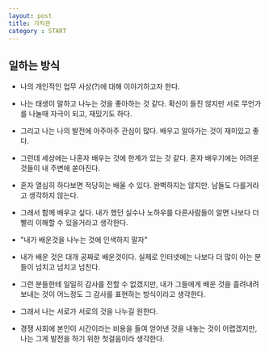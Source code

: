 ```yaml
---
layout: post
title: 가치관
category : START
---
```


## 일하는 방식
- 나의 개인적인 업무 사상(?)에 대해 이야기하고자 한다.
- 나는 태생이 말하고 나누는 것을 좋아하는 것 같다. 확신이 들진 않지만 서로 무언가를 나눌때 자극이 되고, 재밌기도 하다.
- 그리고 나는 나의 발전에 아주아주 관심이 많다. 배우고 알아가는 것이 재미있고 좋다.
- 그런데 세상에는 나혼자 배우는 것에 한계가 있는 것 같다. 혼자 배우기에는 어려운 것들이 내 주변에 쏟아진다.
- 혼자 열심히 하다보면 적당히는 배울 수 있다. 완벽하지는 않지만. 남들도 다를거라고 생각하지 않는다.
- 그래서 함께 배우고 싶다. 내가 했던 실수나 노하우를 다른사람들이 알면 나보다 더 빨리 이해할 수 있을거라고 생각한다.

- "내가 배운것을 나누는 것에 인색하지 말자"
- 내가 배운 것은 대개 공짜로 배운것이다. 실제로 인터넷에는 나보다 더 많이 아는 분들이 넘치고 넘치고 넘친다.
- 그런 분들한테 일일히 감사를 전할 수 없겠지만, 내가 그들에게 배운 것을 흘려내려 보내는 것이 어느정도 그 감사를 표현하는 방식이라고 생각한다.

- 그래서 나는 서로가 서로의 것을 나누길 원한다. 
- 경쟁 사회에 본인이 시간이라는 비용을 들여 얻어낸 것을 내놓는 것이 어렵겠지만, 나는 그게 발전을 하기 위한 첫걸음이라 생각한다.